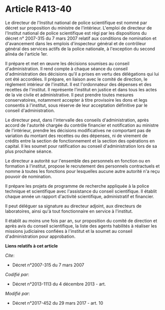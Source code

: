 # Article R413-40

Le directeur de l'Institut national de police scientifique est nommé par décret sur proposition du ministre de l'intérieur.
L'emploi de directeur de l'Institut national de police scientifique est régi par les dispositions du décret n° 2007-315 du 7
mars 2007 relatif aux conditions de nomination et d'avancement dans les emplois d'inspecteur général et de contrôleur général
des services actifs de la police nationale, à l'exception du second alinéa de l'article 1er. 

Il prépare et met en œuvre les décisions soumises au conseil d'administration. Il rend compte à chaque séance du conseil
d'administration des décisions qu'il a prises en vertu des délégations qui lui ont été accordées. Il prépare, en liaison avec
le comité de direction, le règlement intérieur de l'institut. Il est l'ordonnateur des dépenses et des recettes de
l'institut. Il représente l'institut en justice et dans tous les actes de la vie civile et administrative. Il peut prendre
toutes mesures conservatoires, notamment accepter à titre provisoire les dons et legs consentis à l'institut, sous réserve de
leur acceptation définitive par le conseil d'administration. 

Le directeur peut, dans l'intervalle des conseils d'administration, après accord de l'autorité chargée du contrôle financier
et notification au ministre de l'intérieur, prendre les décisions modificatives ne comportant pas de variation du montant des
recettes ou des dépenses, ni de virement de crédits entre la section de fonctionnement et la section des opérations en
capital. Il les soumet pour ratification au conseil d'administration lors de sa plus prochaine séance. 

Le directeur a autorité sur l'ensemble des personnels en fonction ou en formation à l'institut, propose le recrutement des
personnels contractuels et nomme à toutes les fonctions pour lesquelles aucune autre autorité n'a reçu pouvoir de
nomination. 

Il prépare les projets de programme de recherche appliquée à la police technique et scientifique avec l'assistance du conseil
scientifique. Il établit chaque année un rapport d'activité scientifique, administratif et financier. 

Il peut déléguer sa signature au directeur adjoint, aux directeurs de laboratoires, ainsi qu'à tout fonctionnaire en service
à l'institut. 

Il établit au moins une fois par an, sur proposition du comité de direction et après avis du conseil scientifique, la liste
des agents habilités à réaliser les missions judiciaires confiées à l'institut et la soumet au conseil d'administration pour
approbation.

**Liens relatifs à cet article**

_Cite_:

  - Décret n°2007-315 du 7 mars 2007

_Codifié par_:

  - Décret n°2013-1113 du 4 décembre 2013 - art.

_Modifié par_:

  - Décret n°2017-452 du 29 mars 2017 - art. 10
